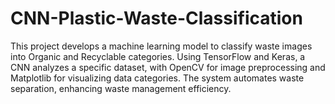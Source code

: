 # CNN-Plastic-Waste-Classification
This project develops a machine learning model to classify waste images into Organic and Recyclable categories. Using TensorFlow and Keras, a CNN analyzes a specific dataset, with OpenCV for image preprocessing and Matplotlib for visualizing data categories. The system automates waste separation, enhancing waste management efficiency.
